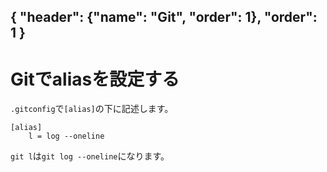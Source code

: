 { "header": {"name": "Git", "order": 1}, "order": 1 }
---
# Gitでaliasを設定する

`.gitconfig`で`[alias]`の下に記述します。

```
[alias]
    l = log --oneline
```

`git l`は`git log --oneline`になります。